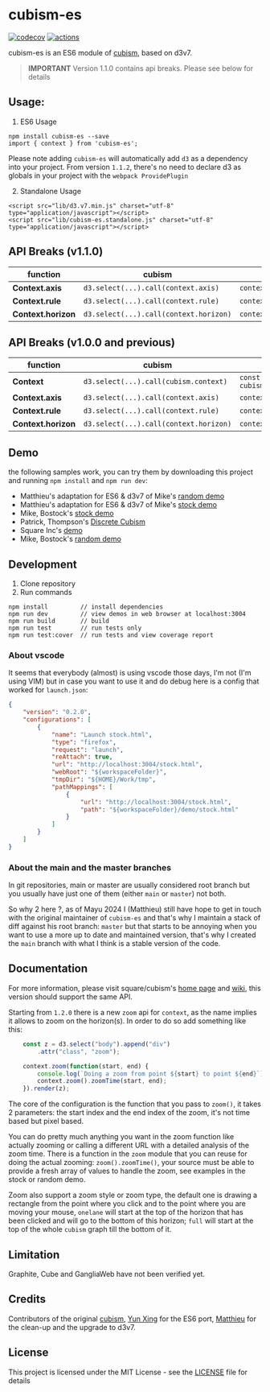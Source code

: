 # cubism-es
[![codecov](https://codecov.io/gh/ekacnet/cubism-es/graph/badge.svg?token=P3QB0BZKKA)](https://codecov.io/gh/ekacnet/cubism-es)
[![actions](https://github.com/ekacnet/cubism-es/actions/workflows/ci.yml/badge.svg?branch=main)](https://github.com/ekacnet/cubism-es/actions)

cubism-es is an ES6 module of [cubism](https://github.com/square/cubism), based on d3v7.

> **IMPORTANT** Version 1.1.0 contains api breaks. Please see below for details


## Usage:

1. ES6 Usage

```
npm install cubism-es --save
import { context } from 'cubism-es';
```
Please note adding `cubism-es` will automatically add `d3` as a dependency into your project.
From version `1.1.2`, there's no need to declare d3 as globals in your project with the `webpack ProvidePlugin`

2. Standalone Usage

```
<script src="lib/d3.v7.min.js" charset="utf-8" type="application/javascript"></script>
<script src="lib/cubism-es.standalone.js" charset="utf-8" type="application/javascript"></script>
```

## API Breaks (v1.1.0)
function | cubism | cubism-es
--- | --- | ---
**Context.axis** | `d3.select(...).call(context.axis)` | `context.axis().render(d3.select(...))`
**Context.rule** | `d3.select(...).call(context.rule)` | `context.rule().render(d3.select(...))`
**Context.horizon** | `d3.select(...).call(context.horizon)` | `context.horizon().render(d3.select(...))`

## API Breaks (v1.0.0 and previous)
function | cubism | cubism-es
--- | --- | ---
**Context** | `d3.select(...).call(cubism.context)` | `const context = cubism.context(d3.select(...)).height(30)`
**Context.axis** | `d3.select(...).call(context.axis)` | `context.axis(d3.select(...))`
**Context.rule** | `d3.select(...).call(context.rule)` | `context.rule(d3.select(...))`
**Context.horizon** | `d3.select(...).call(context.horizon)` | `context.horizon(d3.select(...))`


## Demo
the following samples work, you can try them by downloading this project and running `npm install` and `npm run dev`:

* Matthieu's adaptation for ES6 & d3v7 of Mike's [random demo](https://ekacnet.github.io/cubism-es/random.html)
* Matthieu's adaptation for ES6 & d3v7 of Mike's [stock demo](https://ekacnet.github.io/cubism-es/stock.html)
* Mike, Bostock's [stock demo](https://bost.ocks.org/mike/cubism/intro/demo-stocks.html)
* Patrick, Thompson's [Discrete Cubism](http://bl.ocks.org/patrickthompson/4d508eb3b8feac90762e)
* Square Inc's [demo](http://square.github.io/cubism/)
* Mike, Bostock's [random demo](https://bost.ocks.org/mike/cubism/intro/demo-random.html)

## Development
1. Clone repository
2. Run commands
```
npm install         // install dependencies
npm run dev         // view demos in web browser at localhost:3004
npm run build       // build
npm run test        // run tests only
npm run test:cover  // run tests and view coverage report
```

### About vscode
It seems that everybody (almost) is using vscode those days, I'm not (I'm using VIM) but in case you want to use it and do debug here is a config that worked for `launch.json`:

```json
{
    "version": "0.2.0",
    "configurations": [
        {
            "name": "Launch stock.html",
            "type": "firefox",
            "request": "launch",
            "reAttach": true,
            "url": "http://localhost:3004/stock.html",
            "webRoot": "${workspaceFolder}",
            "tmpDir": "${HOME}/Work/tmp",
            "pathMappings": [
                {
                    "url": "http://localhost:3004/stock.html",
                    "path": "${workspaceFolder}/demo/stock.html"
                }
            ]
        }
    ]
}
```

### About the main and the master branches

In git repositories, main or master are usually considered root branch but you usually have just one of them (either `main` or `master`) not both.

So why 2 here ?, as of Mayu 2024 I (Matthieu) still have hope to get in touch with the original maintainer of `cubism-es` and that's why I maintain a stack of diff against his root branch: `master` but that starts to be annoying when you want to use a more up to date and maintained version, that's why I created the `main` branch with what I think is a stable version of the code.

## Documentation
For more information, please visit square/cubism's [home page](http://square.github.io/cubism/) and [wiki](https://github.com/square/cubism/wiki), this version should support the same API.

Starting from `1.2.0` there is a new `zoom` api for `context`, as the name implies it allows to zoom on the horizon(s).
In order to do so add something like this:

```javascript
    const z = d3.select("body").append("div")
        .attr("class", "zoom");

    context.zoom(function(start, end) {
        console.log(`Doing a zoom from point ${start} to point ${end}`);
        context.zoom().zoomTime(start, end);
    }).render(z);
```

The core of the configuration is the function that you pass to `zoom()`, it takes 2 parameters: the start index and the end index of the zoom, it's not time based but pixel based.

You can do pretty much anything you want in the zoom function like actually zooming or calling a different URL with a detailed analysis of the zoom time.
There is a function in the `zoom` module that you can reuse for doing the actual zooming: `zoom().zoomTime()`, your source must be able to provide a fresh array of values to handle the zoom, see examples in the stock or random demo.

Zoom also support a zoom style or zoom type, the default one is drawing a rectangle from the point where you click and to the point where you are moving your mouse, `onelane` will start at the top of the horizon that has been clicked and will go to the bottom of this horizon; `full` will start at the top of the whole `cubism` graph till the bottom of it.


## Limitation
Graphite, Cube and GangliaWeb have not been verified yet.

## Credits
Contributors of the original [cubism](https://github.com/square/cubism), [Yun Xing](https://github.com/BigFatDog) for the ES6 port, [Matthieu](https://github.com/ekacnet) for the clean-up and the upgrade to d3v7.

## License

This project is licensed under the MIT License - see the [LICENSE](LICENSE) file for details



